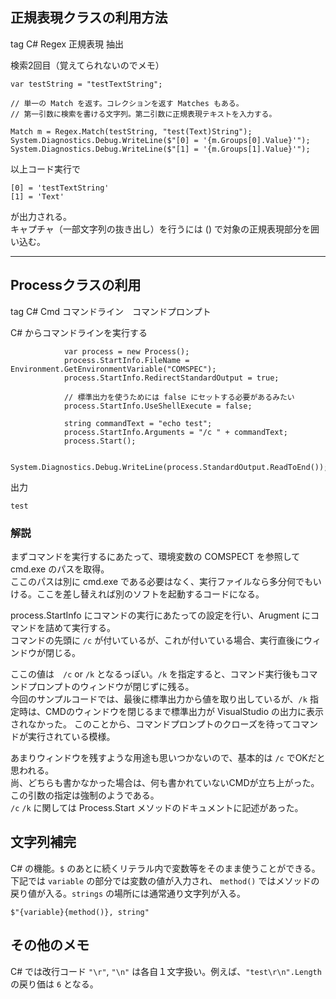 ## 正規表現クラスの利用方法
tag C# Regex 正規表現 抽出

検索2回目（覚えてられないのでメモ）

```
var testString = "testTextString";

// 単一の Match を返す。コレクションを返す Matches もある。
// 第一引数に検索を書ける文字列。第二引数に正規表現テキストを入力する。

Match m = Regex.Match(testString, "test(Text)String");
System.Diagnostics.Debug.WriteLine($"[0] = '{m.Groups[0].Value}'");
System.Diagnostics.Debug.WriteLine($"[1] = '{m.Groups[1].Value}'");

```

以上コード実行で

```
[0] = 'testTextString'
[1] = 'Text'
```

が出力される。  
キャプチャ（一部文字列の抜き出し）を行うには () で対象の正規表現部分を囲い込む。

---

## Processクラスの利用
tag C# Cmd コマンドライン　コマンドプロンプト

C# からコマンドラインを実行する

```
            var process = new Process();
            process.StartInfo.FileName = Environment.GetEnvironmentVariable("COMSPEC");
            process.StartInfo.RedirectStandardOutput = true;

            // 標準出力を使うためには false にセットする必要があるみたい
            process.StartInfo.UseShellExecute = false;

            string commandText = "echo test";
            process.StartInfo.Arguments = "/c " + commandText;
            process.Start();

            System.Diagnostics.Debug.WriteLine(process.StandardOutput.ReadToEnd());
```

出力

```
test
```

### 解説
まずコマンドを実行するにあたって、環境変数の COMSPECT を参照して cmd.exe のパスを取得。  
ここのパスは別に cmd.exe である必要はなく、実行ファイルなら多分何でもいける。ここを差し替えれば別のソフトを起動するコードになる。

process.StartInfo にコマンドの実行にあたっての設定を行い、Arugment にコマンドを詰めて実行する。  
コマンドの先頭に `/c` が付いているが、これが付いている場合、実行直後にウィンドウが閉じる。  

ここの値は　`/c` or `/k` となるっぽい。`/k` を指定すると、コマンド実行後もコマンドプロンプトのウィンドウが閉じずに残る。  
今回のサンプルコードでは、最後に標準出力から値を取り出しているが、`/k` 指定時は、CMDのウィンドウを閉じるまで標準出力が VisualStudio の出力に表示されなかった。
このことから、コマンドプロンプトのクローズを待ってコマンドが実行されている模様。  

あまりウィンドウを残すような用途も思いつかないので、基本的は `/c` でOKだと思われる。  
尚、どちらも書かなかった場合は、何も書かれていないCMDが立ち上がった。この引数の指定は強制のようである。  
`/c` `/k` に関しては Process.Start メソッドのドキュメントに記述があった。

## 文字列補完

C# の機能。`$` のあとに続くリテラル内で変数等をそのまま使うことができる。  
下記では `variable` の部分では変数の値が入力され、 `method()` ではメソッドの戻り値が入る。`strings` の場所には通常通り文字列が入る。

    $"{variable}{method()}, string"

## その他のメモ

C# では改行コード `"\r"`, `"\n"` は各自１文字扱い。例えば、`"test\r\n".Length` の戻り価は `6` となる。